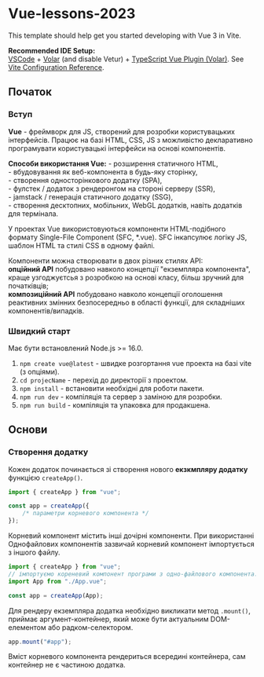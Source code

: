 # Vue-lessons-2023

This template should help get you started developing with Vue 3 in Vite.

**Recommended IDE Setup:**  
[VSCode](https://code.visualstudio.com/) + [Volar](https://marketplace.visualstudio.com/items?itemName=Vue.volar) (and disable Vetur) + [TypeScript Vue Plugin (Volar)](https://marketplace.visualstudio.com/items?itemName=Vue.vscode-typescript-vue-plugin).
See [Vite Configuration Reference](https://vitejs.dev/config/).

## Початок

### Вступ

**Vue** - фреймворк для JS, створений для розробки користувацьких інтерфейсів. Працює на базі HTML, CSS, JS з можливістю декларативно програмувати користувацькі інтерфейси на основі компонентів.

**Способи використання Vue:**
\- розширення статичного HTML,  
\- вбудовування як веб-компонента в будь-яку сторінку,  
\- створення односторінкового додатку (SPA),  
\- фулстек / додаток з рендеронгом на стороні серверу (SSR),  
\- jamstack / генерація статичного додатку (SSG),  
\- створення десктопних, мобільних, WebGL додатків, навіть додатків для термінала.

У проектах Vue використовуються компоненти HTML-подібного формату Single-File Component (SFC, \*.vue). SFC інкапсулює логіку JS, шаблон HTML та стилі CSS в одному файлі.

Компоненти можна створювати в двох різних стилях API:  
**опційний API** побудовано навколо концепції "екземпляра компонента", краще узгоджуєтсья з розробкою на основі класу, більш зручний для початківців;  
**композиційний API** побудовано навколо концепції оголошення реактивних змінних безпосередньо в області функції, для складніших компонентів/випадків.

### Швидкий старт

Має бути встановлений Node.js >= 16.0.

1. `npm create vue@latest` - швидке розгортання vue проекта на базі vite (з опціями).
2. `cd projecName` - перехід до директорії з проектом.
3. `npm install` - встановити необхідні для роботи пакети.
4. `npm run dev` - компіляція та сервер з заміною для розробки.
5. `npm run build` - компіляція та упаковка для продакшена.

## Основи

### Створення додатку

Кожен додаток починається зі створення нового **екзкмпляру додатку** функцією `createApp()`.

```js
import { createApp } from "vue";

const app = createApp({
	/* параметри корневого компонента */
});
```

Корневий компонент містить інші дочірні компоненти. При використанні Однофайлових компонентів зазвичай корневий компонент імпортується з іншого файлу.

```js
import { createApp } from "vue";
// імпортуємо кореневий компонент програми з одно-файлового компонента.
import App from "./App.vue";

const app = createApp(App);
```

Для рендеру екземпляра додатка необхідно викликати метод `.mount()`, приймає аргумент-контейнер, який може бути актуальним DOM-елементом або радком-селектором.

```js
app.mount("#app");
```
Вміст корневого компонента рендериться всередині контейнера, сам контейнер не є частиною додатка.